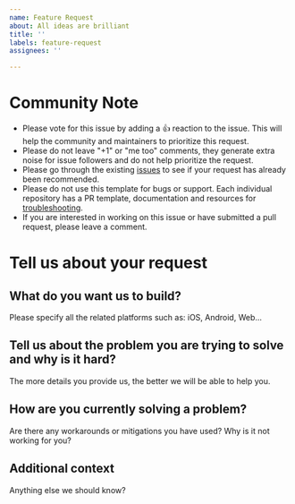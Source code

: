 ```yaml
---
name: Feature Request
about: All ideas are brilliant
title: ''
labels: feature-request
assignees: ''

---
```


# Community Note
* Please vote for this issue by adding a 👍 reaction to the issue. This will help the community and maintainers to prioritize this request.
* Please do not leave "+1" or "me too" comments, they generate extra noise for issue followers and do not help prioritize the request.
* Please go through the existing [issues](https://github.com/amazon-connect/amazon-connect-in-app-calling-examples/issues) to see if your request has already been recommended.
* Please do not use this template for bugs or support. Each individual repository has a PR template, documentation and resources for [troubleshooting](https://github.com/amazon-connect/amazon-connect-in-app-calling-examples/tree/issue-template?tab=readme-ov-file#troubleshooting-and-support).
* If you are interested in working on this issue or have submitted a pull request, please leave a comment.

# Tell us about your request
## What do you want us to build?
Please specify all the related platforms such as: iOS, Android, Web...

## Tell us about the problem you are trying to solve and why is it hard?
The more details you provide us, the better we will be able to help you.

## How are you currently solving a problem?
Are there any workarounds or mitigations you have used? Why is it not working for you?

## Additional context
Anything else we should know?
